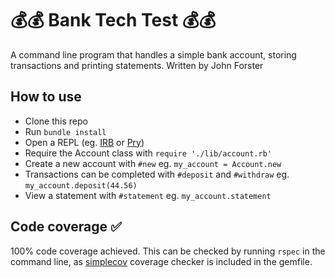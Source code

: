 # 💰💰 Bank Tech Test 💰💰
A command line program that handles a simple bank account, storing transactions and printing statements. Written by John Forster

## How to use
* Clone this repo
* Run `bundle install`
* Open a REPL (eg.
[IRB](http://ruby-doc.org/stdlib-2.0.0/libdoc/irb/rdoc/IRB.html) or [Pry](https://github.com/pry/pry))
* Require the Account class with `require './lib/account.rb'`
* Create a new account with `#new` eg. `my_account = Account.new`
* Transactions can be completed with `#deposit` and `#withdraw` eg. `my_account.deposit(44.56)`
* View a statement with `#statement` eg. `my_account.statement`

## Code coverage ✅
100% code coverage achieved. This can be checked by running `rspec` in the command line,
as [simplecov](https://github.com/colszowka/simplecov) coverage checker is included in the gemfile.
